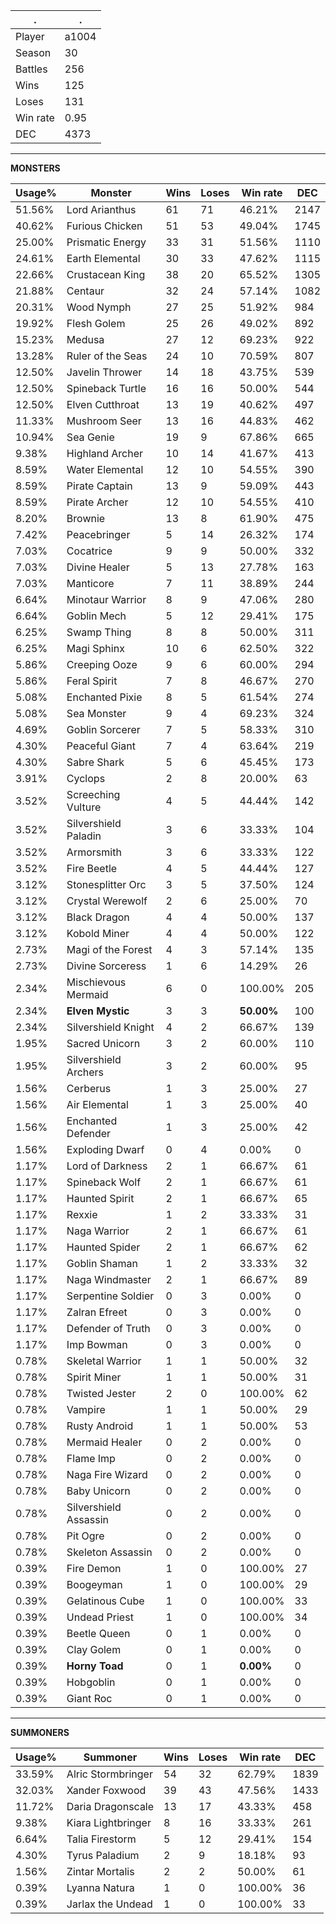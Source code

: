 .|.
|-|-
Player|a1004
Season|30
Battles|256
Wins|125
Loses|131
Win rate|0.95
DEC|4373

---
**MONSTERS**

Usage%|Monster|Wins|Loses|Win rate|DEC|
-|-|-|-|-|-|
51.56%|Lord Arianthus|61|71|46.21%|2147|
40.62%|Furious Chicken|51|53|49.04%|1745|
25.00%|Prismatic Energy|33|31|51.56%|1110|
24.61%|Earth Elemental|30|33|47.62%|1115|
22.66%|Crustacean King|38|20|65.52%|1305|
21.88%|Centaur|32|24|57.14%|1082|
20.31%|Wood Nymph|27|25|51.92%|984|
19.92%|Flesh Golem|25|26|49.02%|892|
15.23%|Medusa|27|12|69.23%|922|
13.28%|Ruler of the Seas|24|10|70.59%|807|
12.50%|Javelin Thrower|14|18|43.75%|539|
12.50%|Spineback Turtle|16|16|50.00%|544|
12.50%|Elven Cutthroat|13|19|40.62%|497|
11.33%|Mushroom Seer|13|16|44.83%|462|
10.94%|Sea Genie|19|9|67.86%|665|
9.38%|Highland Archer|10|14|41.67%|413|
8.59%|Water Elemental|12|10|54.55%|390|
8.59%|Pirate Captain|13|9|59.09%|443|
8.59%|Pirate Archer|12|10|54.55%|410|
8.20%|Brownie|13|8|61.90%|475|
7.42%|Peacebringer|5|14|26.32%|174|
7.03%|Cocatrice|9|9|50.00%|332|
7.03%|Divine Healer|5|13|27.78%|163|
7.03%|Manticore|7|11|38.89%|244|
6.64%|Minotaur Warrior|8|9|47.06%|280|
6.64%|Goblin Mech|5|12|29.41%|175|
6.25%|Swamp Thing|8|8|50.00%|311|
6.25%|Magi Sphinx|10|6|62.50%|322|
5.86%|Creeping Ooze|9|6|60.00%|294|
5.86%|Feral Spirit|7|8|46.67%|270|
5.08%|Enchanted Pixie|8|5|61.54%|274|
5.08%|Sea Monster|9|4|69.23%|324|
4.69%|Goblin Sorcerer|7|5|58.33%|310|
4.30%|Peaceful Giant|7|4|63.64%|219|
4.30%|Sabre Shark|5|6|45.45%|173|
3.91%|Cyclops|2|8|20.00%|63|
3.52%|Screeching Vulture|4|5|44.44%|142|
3.52%|Silvershield Paladin|3|6|33.33%|104|
3.52%|Armorsmith|3|6|33.33%|122|
3.52%|Fire Beetle|4|5|44.44%|127|
3.12%|Stonesplitter Orc|3|5|37.50%|124|
3.12%|Crystal Werewolf|2|6|25.00%|70|
3.12%|Black Dragon|4|4|50.00%|137|
3.12%|Kobold Miner|4|4|50.00%|122|
2.73%|Magi of the Forest|4|3|57.14%|135|
2.73%|Divine Sorceress|1|6|14.29%|26|
2.34%|Mischievous Mermaid|6|0|100.00%|205|
2.34%|**Elven Mystic**|3|3|**50.00%**|100|
2.34%|Silvershield Knight|4|2|66.67%|139|
1.95%|Sacred Unicorn|3|2|60.00%|110|
1.95%|Silvershield Archers|3|2|60.00%|95|
1.56%|Cerberus|1|3|25.00%|27|
1.56%|Air Elemental|1|3|25.00%|40|
1.56%|Enchanted Defender|1|3|25.00%|42|
1.56%|Exploding Dwarf|0|4|0.00%|0|
1.17%|Lord of Darkness|2|1|66.67%|61|
1.17%|Spineback Wolf|2|1|66.67%|61|
1.17%|Haunted Spirit|2|1|66.67%|65|
1.17%|Rexxie|1|2|33.33%|31|
1.17%|Naga Warrior|2|1|66.67%|61|
1.17%|Haunted Spider|2|1|66.67%|62|
1.17%|Goblin Shaman|1|2|33.33%|32|
1.17%|Naga Windmaster|2|1|66.67%|89|
1.17%|Serpentine Soldier|0|3|0.00%|0|
1.17%|Zalran Efreet|0|3|0.00%|0|
1.17%|Defender of Truth|0|3|0.00%|0|
1.17%|Imp Bowman|0|3|0.00%|0|
0.78%|Skeletal Warrior|1|1|50.00%|32|
0.78%|Spirit Miner|1|1|50.00%|31|
0.78%|Twisted Jester|2|0|100.00%|62|
0.78%|Vampire|1|1|50.00%|29|
0.78%|Rusty Android|1|1|50.00%|53|
0.78%|Mermaid Healer|0|2|0.00%|0|
0.78%|Flame Imp|0|2|0.00%|0|
0.78%|Naga Fire Wizard|0|2|0.00%|0|
0.78%|Baby Unicorn|0|2|0.00%|0|
0.78%|Silvershield Assassin|0|2|0.00%|0|
0.78%|Pit Ogre|0|2|0.00%|0|
0.78%|Skeleton Assassin|0|2|0.00%|0|
0.39%|Fire Demon|1|0|100.00%|27|
0.39%|Boogeyman|1|0|100.00%|29|
0.39%|Gelatinous Cube|1|0|100.00%|33|
0.39%|Undead Priest|1|0|100.00%|34|
0.39%|Beetle Queen|0|1|0.00%|0|
0.39%|Clay Golem|0|1|0.00%|0|
0.39%|**Horny Toad**|0|1|**0.00%**|0|
0.39%|Hobgoblin|0|1|0.00%|0|
0.39%|Giant Roc|0|1|0.00%|0|

---
**SUMMONERS**

Usage%|Summoner|Wins|Loses|Win rate|DEC|
-|-|-|-|-|-|
33.59%|Alric Stormbringer|54|32|62.79%|1839|
32.03%|Xander Foxwood|39|43|47.56%|1433|
11.72%|Daria Dragonscale|13|17|43.33%|458|
9.38%|Kiara Lightbringer|8|16|33.33%|261|
6.64%|Talia Firestorm|5|12|29.41%|154|
4.30%|Tyrus Paladium|2|9|18.18%|93|
1.56%|Zintar Mortalis|2|2|50.00%|61|
0.39%|Lyanna Natura|1|0|100.00%|36|
0.39%|Jarlax the Undead|1|0|100.00%|33|
